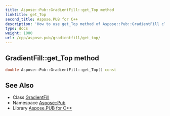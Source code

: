 ```yaml
---
title: Aspose::Pub::GradientFill::get_Top method
linktitle: get_Top
second_title: Aspose.PUB for C++
description: 'How to use get_Top method of Aspose::Pub::GradientFill class in C++.'
type: docs
weight: 1000
url: /cpp/aspose.pub/gradientfill/get_top/
---
```

## GradientFill::get_Top method




```cpp
double Aspose::Pub::GradientFill::get_Top() const
```

## See Also

* Class [GradientFill](../)
* Namespace [Aspose::Pub](../../)
* Library [Aspose.PUB for C++](../../../)
